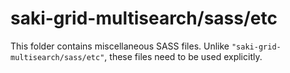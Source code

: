 # saki-grid-multisearch/sass/etc

This folder contains miscellaneous SASS files. Unlike `"saki-grid-multisearch/sass/etc"`, these files
need to be used explicitly.
